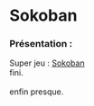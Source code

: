 # Sokoban

### Présentation :  
Super jeu : [Sokoban](https://fr.wikipedia.org/wiki/Sokoban)  
fini.  
<br>
enfin presque.
